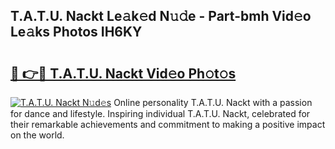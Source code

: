## T.A.T.U. Nackt Le𝚊k𝚎d N𝚞𝚍e - Part-bmh Vid𝚎o Le𝚊ks Photos IH6KY

# <h2><a href="http://fb3c128.evod.top/?m=T.A.T.U.+Nackt">🔗 👉🔴 T.A.T.U. Nackt Vid𝚎o Ph𝚘t𝚘s</a></h2>

[![T.A.T.U. Nackt N𝚞d𝚎s](https://i.imgur.com/8V9OHl7.gif)](http://fb3c128.evod.top/?m=T.A.T.U.+Nackt)
Online personality T.A.T.U. Nackt with a passion for dance and lifestyle. Inspiring individual T.A.T.U. Nackt, celebrated for their remarkable achievements and commitment to making a positive impact on the world. 

